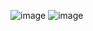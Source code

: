 ![image](https://github.com/user-attachments/assets/9e15f53e-123c-48a0-ba92-fecfa6c75ee5)
![image](https://github.com/user-attachments/assets/d22cc611-402f-4e20-8fc4-f1dc96c5d365)
